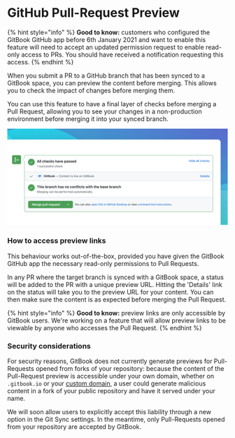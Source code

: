 # GitHub Pull-Request Preview

{% hint style="info" %}
**Good to know:** customers who configured the GitBook GitHub app before 6th January 2021 and want to enable this feature will need to accept an updated permission request to enable read-only access to PRs. You should have received a notification requesting this access.
{% endhint %}

When you submit a PR to a GitHub branch that has been synced to a GitBook space, you can preview the content before merging. This allows you to check the impact of changes before merging them.

You can use this feature to have a final layer of checks before merging a Pull Request, allowing you to see your changes in a non-production environment before merging it into your synced branch.

![The GitBook PR Preview status, showing on a PR to a branch that is synced with a GitBook space](<../../.gitbook/assets/GB PR.png>)

### How to access preview links

This behaviour works out-of-the-box, provided you have given the GitBook GitHub app the necessary read-only permissions to Pull Requests.

In any PR where the target branch is synced with a GitBook space, a status will be added to the PR with a unique preview URL. Hitting the 'Details' link on the status will take you to the preview URL for your content. You can then make sure the content is as expected before merging the Pull Request.

{% hint style="info" %}
**Good to know:** preview links are only accessible by GitBook users. We're working on a feature that will allow preview links to be viewable by anyone who accesses the Pull Request.
{% endhint %}

### Security considerations

For security reasons, GitBook does not currently generate previews for Pull-Requests opened from forks of your repository: because the content of the Pull-Request preview is accessible under your own domain, whether on `.gitbook.io` or your [custom domain](../../hosting/custom-domains/), a user could generate malicious content in a fork of your public repository and have it served under your name.

We will soon allow users to explicitly accept this liability through a new option in the Git Sync settings. In the meantime, only Pull-Requests opened from your repository are accepted by GitBook.
